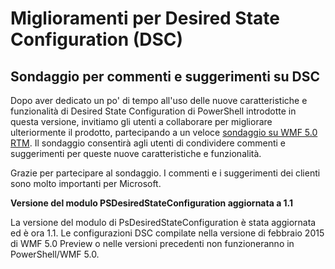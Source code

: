 # <a name="improvements-in-desired-state-configuration-dsc"></a>Miglioramenti per Desired State Configuration (DSC)

## <a name="dsc-feedback-survey"></a>Sondaggio per commenti e suggerimenti su DSC   

Dopo aver dedicato un po' di tempo all'uso delle nuove caratteristiche e funzionalità di Desired State Configuration di PowerShell introdotte in questa versione, invitiamo gli utenti a collaborare per migliorare ulteriormente il prodotto, partecipando a un veloce [sondaggio su WMF 5.0 RTM](https://www.surveymonkey.com/r/SGLQM5W). Il sondaggio consentirà agli utenti di condividere commenti e suggerimenti per queste nuove caratteristiche e funzionalità. 

Grazie per partecipare al sondaggio. I commenti e i suggerimenti dei clienti sono molto importanti per Microsoft.  

**Versione del modulo PSDesiredStateConfiguration aggiornata a 1.1**

La versione del modulo di PsDesiredStateConfiguration è stata aggiornata ed è ora 1.1. Le configurazioni DSC compilate nella versione di febbraio 2015 di WMF 5.0 Preview o nelle versioni precedenti non funzioneranno in PowerShell/WMF 5.0. 
